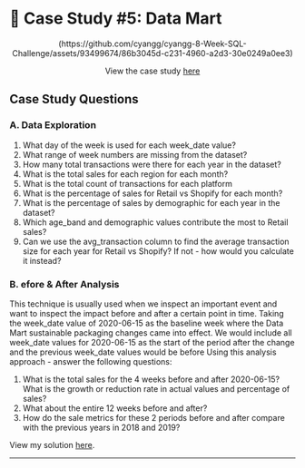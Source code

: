 # 🏦 Case Study #5: Data Mart

<p align="center">
(https://github.com/cyangg/cyangg-8-Week-SQL-Challenge/assets/93499674/86b3045d-c231-4960-a2d3-30e0249a0ee3)
</p>

<p align="center">
View the case study <a href="https://8weeksqlchallenge.com/case-study-4/">here</a>

## Case Study Questions
### A. Data Exploration

1. What day of the week is used for each week_date value?
2. What range of week numbers are missing from the dataset?
3. How many total transactions were there for each year in the dataset?
4. What is the total sales for each region for each month?
5. What is the total count of transactions for each platform
6. What is the percentage of sales for Retail vs Shopify for each month?
7. What is the percentage of sales by demographic for each year in the dataset?
8. Which age_band and demographic values contribute the most to Retail sales?
9. Can we use the avg_transaction column to find the average transaction size for each
year for Retail vs Shopify? If not - how would you calculate it instead?

### B. efore & After Analysis
  
This technique is usually used when we inspect an important event and want to inspect the
impact before and after a certain point in time.
Taking the week_date value of 2020-06-15 as the baseline week where the Data Mart
sustainable packaging changes came into effect.
We would include all week_date values for 2020-06-15 as the start of the period after the
change and the previous week_date values would be before
Using this analysis approach - answer the following questions:
1. What is the total sales for the 4 weeks before and after 2020-06-15? What is the
growth or reduction rate in actual values and percentage of sales?
2. What about the entire 12 weeks before and after?
3. How do the sale metrics for these 2 periods before and after compare with the
previous years in 2018 and 2019?
  
View my solution [here]().
  
***

